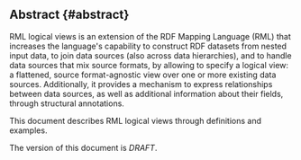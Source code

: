 ## Abstract {#abstract}

RML logical views is an extension of the RDF Mapping Language (RML) that increases the language's capability to
construct RDF datasets from nested input data, to join data sources (also across data hierarchies),
and to handle data sources that mix source formats,
by allowing to specify a logical view: a flattened, source format-agnostic view
over one or more existing data sources.
Additionally, it provides a mechanism to express relationships between data sources,
as well as additional information about their fields, through structural annotations.

This document describes RML logical views through definitions and examples. 

The version of this document is *DRAFT*.
